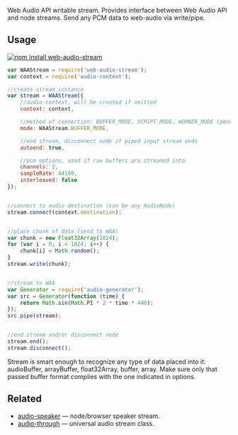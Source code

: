 Web Audio API writable stream. Provides interface between Web Audio API and node streams. Send any PCM data to web-audio via write/pipe.

## Usage

[![npm install web-audio-stream](https://nodei.co/npm/web-audio-stream.png?mini=true)](https://npmjs.org/package/web-audio-stream/)

```js
var WAAStream = require('web-audio-stream');
var context = require('audio-context');

//create stream instance
var stream = WAAStream({
	//audio-context, will be created if omitted
	context: context,

	//method of connection: BUFFER_MODE, SCRIPT_MODE, WORKER_MODE (pending)
	mode: WAAStream.BUFFER_MODE,

	//end stream, disconnect node if piped input stream ends
	autoend: true,

	//pcm options, used if raw buffers are streamed into
	channels: 2,
	sampleRate: 44100,
	interleaved: false
});


//connect to audio destination (can be any AudioNode)
stream.connect(context.destination);


//place chunk of data (send to WAA)
var chunk = new Float32Array(1024);
for (var i = 0; i < 1024; i++) {
	chunk[i] = Math.random();
}
stream.write(chunk);


//stream to WAA
var Generator = require('audio-generator');
var src = Generator(function (time) {
	return Math.sin(Math.PI * 2 * time * 440);
});
src.pipe(stream);


//end stream and/or disconnect node
stream.end();
stream.disconnect();
```

Stream is smart enough to recognize any type of data placed into it: audioBuffer, arrayBuffer, float32Array, buffer, array. Make sure only that passed buffer format complies with the one indicated in options.


## Related

* [audio-speaker](https://github.com/audio-lab/audio-speaker) — node/browser speaker stream.
* [audio-through](https://github.com/audio-lab/audio-speaker) — universal audio stream class.